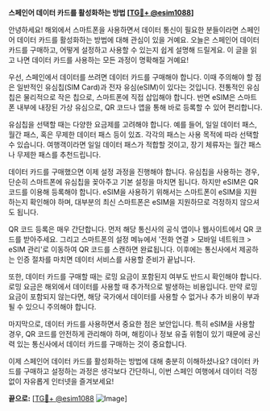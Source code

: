 **스페인어 데이터 카드를 활성화하는 방법 [[TG💪+ @esim1088](https://t.me/s/esim1088)]**

안녕하세요! 해외에서 스마트폰을 사용하면서 데이터 통신이 필요한 분들이라면 스페인어 데이터 카드를 활성화하는 방법에 대해 관심이 있을 거예요. 오늘은 스페인어 데이터 카드를 구매하고, 어떻게 설정하고 사용할 수 있는지 쉽게 설명해 드릴게요. 이 글을 읽고 나면 데이터 카드를 사용하는 모든 과정이 명확해질 거예요!

우선, 스페인에서 데이터를 쓰려면 데이터 카드를 구매해야 합니다. 이때 주의해야 할 점은 일반적인 유심칩(SIM Card)과 전자 유심(eSIM)이 있다는 것입니다. 전통적인 유심칩은 물리적으로 작은 칩으로, 스마트폰에 직접 삽입해야 합니다. 반면 eSIM은 스마트폰 내부에 내장된 가상 유심으로, QR 코드나 앱을 통해 바로 등록할 수 있어 편리합니다.

유심칩을 선택할 때는 다양한 요금제를 고려해야 합니다. 예를 들어, 일일 데이터 패스, 월간 패스, 혹은 무제한 데이터 패스 등이 있죠. 각각의 패스는 사용 목적에 따라 선택할 수 있습니다. 여행객이라면 일일 데이터 패스가 적합할 것이고, 장기 체류자는 월간 패스나 무제한 패스를 추천드립니다.

데이터 카드를 구매했으면 이제 설정 과정을 진행해야 합니다. 유심칩을 사용하는 경우, 단순히 스마트폰에 유심칩을 꽂아주고 기본 설정을 마치면 됩니다. 하지만 eSIM은 QR 코드를 이용해 등록해야 합니다. eSIM을 사용하기 위해서는 스마트폰이 eSIM을 지원하는지 확인해야 하며, 대부분의 최신 스마트폰은 eSIM을 지원하므로 걱정하지 않으셔도 됩니다.

QR 코드 등록은 매우 간단합니다. 먼저 해당 통신사의 공식 앱이나 웹사이트에서 QR 코드를 받아주세요. 그리고 스마트폰의 설정 메뉴에서 '전화 연결 > 모바일 네트워크 > eSIM 관리'로 이동하여 QR 코드를 스캔하면 완료됩니다. 이후에는 통신사에서 제공하는 인증 절차를 마치면 데이터 서비스를 사용할 준비가 끝납니다.

또한, 데이터 카드를 구매할 때는 로밍 요금이 포함된지 여부도 반드시 확인해야 합니다. 로밍 요금은 해외에서 데이터를 사용할 때 추가적으로 발생하는 비용입니다. 만약 로밍 요금이 포함되지 않는다면, 해당 국가에서 데이터를 사용할 수 없거나 추가 비용이 부과될 수 있으니 주의해야 합니다.

마지막으로, 데이터 카드를 사용하면서 중요한 점은 보안입니다. 특히 eSIM을 사용할 경우, QR 코드를 안전하게 관리해야 하며, 해킹이나 정보 유출 위험이 있기 때문에 공신력 있는 통신사에서 데이터 카드를 구매하는 것이 중요합니다.

이제 스페인어 데이터 카드를 활성화하는 방법에 대해 충분히 이해하셨나요? 데이터 카드를 구매하고 설정하는 과정은 생각보다 간단하니, 이번 스페인 여행에서 데이터 걱정 없이 자유롭게 인터넷을 즐겨보세요!

**끝으로:** [[TG💪+ @esim1088](https://t.me/s/esim1088) ![Image](https://i.postimg.cc/Y0z9fWf4/image.png)]